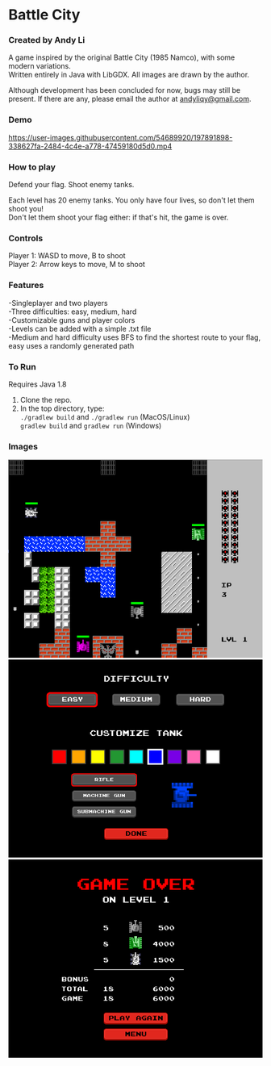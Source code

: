 # Battle City

### Created by Andy Li

A game inspired by the original Battle City (1985 Namco), with some modern variations.<br>
Written entirely in Java with LibGDX. All images are drawn by the author.

Although development has been concluded for now, bugs may still be present. If there are any, please email the author at andyliqy@gmail.com.

### Demo

https://user-images.githubusercontent.com/54689920/197891898-338627fa-2484-4c4e-a778-47459180d5d0.mp4

### How to play
Defend your flag. Shoot enemy tanks.

Each level has 20 enemy tanks. You only have four lives, so don't let them shoot you!<br>
Don't let them shoot your flag either: if that's hit, the game is over.

### Controls
Player 1: WASD to move, B to shoot<br>
Player 2: Arrow keys to move, M to shoot

### Features
-Singleplayer and two players<br>
-Three difficulties: easy, medium, hard<br>
-Customizable guns and player colors<br>
-Levels can be added with a simple .txt file<br>
-Medium and hard difficulty uses BFS to find the shortest route to your flag, easy uses a randomly generated path

### To Run
Requires Java 1.8 <br>
1. Clone the repo. <br>
2. In the top directory, type: <br>
`./gradlew build` and `./gradlew run` (MacOS/Linux)<br>
`gradlew build` and `gradlew run` (Windows)

### Images
![Game](core/assets/img/game.png)
![Settings](core/assets/img/settings.png)
![Points](core/assets/img/points.png)
